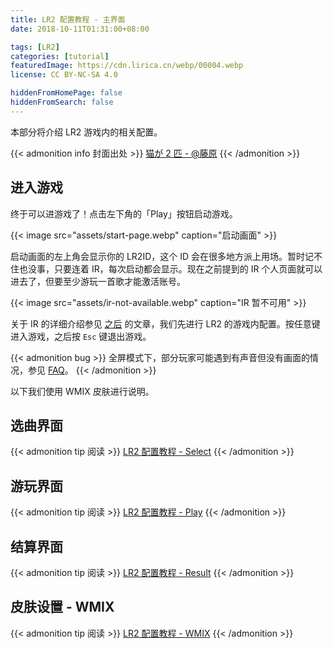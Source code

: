 ```yaml
---
title: LR2 配置教程 - 主界面
date: 2018-10-11T01:31:00+08:00

tags: [LR2]
categories: [tutorial]
featuredImage: https://cdn.lirica.cn/webp/00004.webp
license: CC BY-NC-SA 4.0

hiddenFromHomePage: false
hiddenFromSearch: false
---
```


本部分将介绍 LR2 游戏内的相关配置。

<!--more-->

{{< admonition info 封面出处 >}}
[猫が 2 匹 - @藤原](https://www.pixiv.net/artworks/65835281)
{{< /admonition >}}

## 进入游戏

终于可以进游戏了！点击左下角的「Play」按钮启动游戏。

{{< image src="assets/start-page.webp" caption="启动画面" >}}

启动画面的左上角会显示你的 LR2ID，这个 ID 会在很多地方派上用场。暂时记不住也没事，只要连着 IR，每次启动都会显示。现在之前提到的 IR 个人页面就可以进去了，但要至少游玩一首歌才能激活账号。

{{< image src="assets/ir-not-available.webp" caption="IR 暂不可用" >}}

关于 IR 的详细介绍参见 [之后](../internet-ranking) 的文章，我们先进行 LR2 的游戏内配置。按任意键进入游戏，之后按 `Esc` 键退出游戏。

{{< admonition bug >}}
全屏模式下，部分玩家可能遇到有声音但没有画面的情况，参见 [FAQ](../faq/#10-全屏有声音但没有画面)。
{{< /admonition >}}

以下我们使用 WMIX 皮肤进行说明。

## 选曲界面

{{< admonition tip 阅读 >}}
[LR2 配置教程 - Select](../select)
{{< /admonition >}}

## 游玩界面

{{< admonition tip 阅读 >}}
[LR2 配置教程 - Play](../play)
{{< /admonition >}}

## 结算界面

{{< admonition tip 阅读 >}}
[LR2 配置教程 - Result](../result)
{{< /admonition >}}

## 皮肤设置 - WMIX

{{< admonition tip 阅读 >}}
[LR2 配置教程 - WMIX](../wmix)
{{< /admonition >}}
